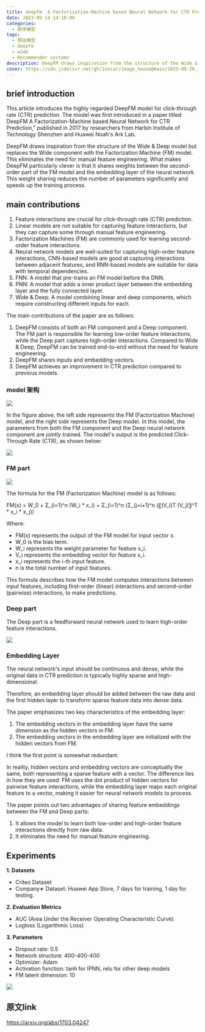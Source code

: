 ```yaml
---
title: deepfm  A Factorization-Machine based Neural Network for CTR Prediction 哈工大
date: 2023-09-14 14:10:00
categories:
  - 排序模型
tags:
  - 预估模型 
  - deepfm 
  - wide 
  - Recommender systems
description: DeepFM draws inspiration from the structure of the Wide & Deep model but replaces the Wide component with the Factorization Machine (FM) model. This eliminates the need for manual feature engineering. What makes DeepFM particularly clever is that it shares weights between the second-order part of the FM model and the embedding layer of the neural network. This weight sharing reduces the number of parameters significantly and speeds up the training process.
cover: https://cdn.jsdelivr.net/gh/1oscar/image_house@main/2023-09-26_133156.png
---
```



## brief introduction

This article introduces the highly regarded DeepFM model for click-through rate (CTR) prediction. The model was first introduced in a paper titled DeepFM  A Factorization-Machine based Neural Network for CTR Prediction," published in 2017 by researchers from Harbin Institute of Technology Shenzhen and Huawei Noah's Ark Lab.

DeepFM draws inspiration from the structure of the Wide & Deep model but replaces the Wide component with the Factorization Machine (FM) model. This eliminates the need for manual feature engineering. What makes DeepFM particularly clever is that it shares weights between the second-order part of the FM model and the embedding layer of the neural network. This weight sharing reduces the number of parameters significantly and speeds up the training process.



## main contributions 

1. Feature interactions are crucial for click-through rate (CTR) prediction.
2. Linear models are not suitable for capturing feature interactions, but they can capture some through manual feature engineering.
3. Factorization Machines (FM) are commonly used for learning second-order feature interactions.
4. Neural network models are well-suited for capturing high-order feature interactions, CNN-based models are good at capturing interactions between adjacent features, and RNN-based models are suitable for data with temporal dependencies.
5. FNN: A model that pre-trains an FM model before the DNN.
6. PNN: A model that adds a inner product layer between the embedding layer and the fully connected layer.
7. Wide & Deep: A model combining linear and deep components, which require constructing different inputs for each.

The main contributions of the paper are as follows:

1. DeepFM consists of both an FM component and a Deep component. The FM part is responsible for learning low-order feature interactions, while the Deep part captures high-order interactions. Compared to Wide & Deep, DeepFM can be trained end-to-end without the need for feature engineering.
2. DeepFM shares inputs and embedding vectors.
3. DeepFM achieves an improvement in CTR prediction compared to previous models.


### model 架构 

![](https://cdn.jsdelivr.net/gh/1oscar/image_house@main/2023-09-26_133156.png)


In the figure above, the left side represents the FM (Factorization Machine) model, and the right side represents the Deep model. In this model, the parameters from both the FM component and the Deep neural network component are jointly trained. The model's output is the predicted Click-Through Rate (CTR), as shown below:

![](https://cdn.jsdelivr.net/gh/1oscar/image_house@main/2023-09-26_133453.png)




### FM part

![](https://cdn.jsdelivr.net/gh/1oscar/image_house@main/2023-09-26_133542.png)

The formula for the FM (Factorization Machine) model is as follows:

FM(x) = W_0 + Σ_(i=1)^n (W_i * x_i) + Σ_(i=1)^n (Σ_(j=i+1)^n (〖(V_i)T  (V_j)〗^T * x_i * x_j))

Where:
- FM(x) represents the output of the FM model for input vector x.
- W_0 is the bias term.
- W_i represents the weight parameter for feature x_i.
- V_i represents the embedding vector for feature x_i.
- x_i represents the i-th input feature.
- n is the total number of input features.

This formula describes how the FM model computes interactions between input features, including first-order (linear) interactions and second-order (pairwise) interactions, to make predictions.


### Deep part 

The Deep part is a feedforward neural network used to learn high-order feature interactions.

![](https://cdn.jsdelivr.net/gh/1oscar/image_house@main/2023-09-26_133651.png)


### Embedding Layer

The neural network's input should be continuous and dense, while the original data in CTR prediction is typically highly sparse and high-dimensional. 

Therefore, an embedding layer should be added between the raw data and the first hidden layer to transform sparse feature data into dense data.



The paper emphasizes two key characteristics of the embedding layer:

1. The embedding vectors in the embedding layer have the same dimension as the hidden vectors in FM.
2. The embedding vectors in the embedding layer are initialized with the hidden vectors from FM.

I think the first point is somewhat redundant.

In reality, hidden vectors and embedding vectors are conceptually the same, both representing a sparse feature with a vector. The difference lies in how they are used: FM uses the dot product of hidden vectors for pairwise feature interactions, while the embedding layer maps each original feature to a vector, making it easier for neural network models to process.

The paper points out two advantages of sharing feature embeddings between the FM and Deep parts:

1. It allows the model to learn both low-order and high-order feature interactions directly from raw data.
2. It eliminates the need for manual feature engineering.





## Experiments

**1. Datasets**
   - Criteo Dataset
   - Company∗ Dataset: Huawei App Store, 7 days for training, 1 day for testing.

**2. Evaluation Metrics**
   - AUC (Area Under the Receiver Operating Characteristic Curve)
   - Logloss (Logarithmic Loss)

**3. Parameters**
   - Dropout rate: 0.5
   - Network structure: 400-400-400
   - Optimizer: Adam
   - Activation function: tanh for IPNN, relu for other deep models
   - FM latent dimension: 10


![](https://cdn.jsdelivr.net/gh/1oscar/image_house@main/2023-09-26_133842.png)



## 原文link

https://arxiv.org/abs/1703.04247


